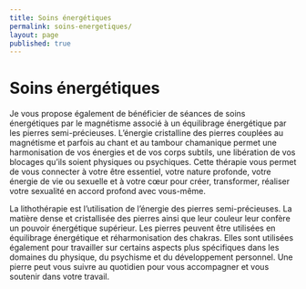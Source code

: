 ```yaml
---
title: Soins énergétiques
permalink: soins-energetiques/
layout: page
published: true
---
```


# Soins énergétiques

Je vous propose également de bénéficier de séances de soins énergétiques par le magnétisme associé à un équilibrage énergétique par les pierres semi-précieuses. L’énergie cristalline des pierres couplées au magnétisme et parfois au chant et au tambour chamanique permet une harmonisation de vos énergies et de vos corps subtils, une libération de vos blocages qu’ils soient physiques ou psychiques. Cette thérapie vous permet de vous connecter à votre être essentiel, votre nature profonde, votre énergie de vie ou sexuelle et à votre cœur pour créer, transformer, réaliser votre sexualité en accord profond avec vous-même.

La lithothérapie est l’utilisation de l’énergie des pierres semi-précieuses. La matière dense et cristallisée des pierres ainsi que leur couleur leur confère un pouvoir énergétique supérieur. Les pierres peuvent être utilisées en équilibrage énergétique et réharmonisation des chakras. Elles sont utilisées également pour travailler sur certains aspects plus spécifiques dans les domaines du physique, du psychisme et du développement personnel. Une pierre peut vous suivre au quotidien pour vous accompagner et vous soutenir dans votre travail.
